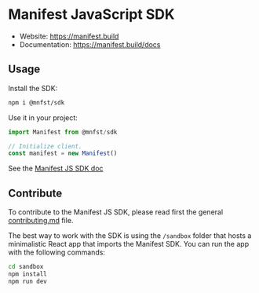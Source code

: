 # Manifest JavaScript SDK

- Website: https://manifest.build
- Documentation: https://manifest.build/docs

## Usage

Install the SDK:

```bash
npm i @mnfst/sdk
```

Use it in your project:

```js
import Manifest from @mnfst/sdk

// Initialize client.
const manifest = new Manifest()
```

See the [Manifest JS SDK doc](https://manifest.build/docs/javascript-sdk)

## Contribute

To contribute to the Manifest JS SDK, please read first the general [contributing.md](https://github.com/mnfst/manifest/blob/master/CONTRIBUTING.md) file.

The best way to work with the SDK is using the `/sandbox` folder that hosts a minimalistic React app that imports the Manifest SDK. You can run the app with the following commands:

```bash
cd sandbox
npm install
npm run dev
```
